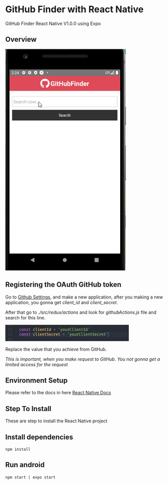 # GitHub Finder with React Native

GitHub Finder React Native V1.0.0 using Expo

## Overview

![GithubFinder OverView](./GithubFinder.gif)

## Registering the OAuth GitHub token

Go to [Github Settings](https://github.com/settings/developers), and make a new application, after you making a new application, you gonna get _client_id_ and _client_secret_.

After that go to _./src/redux/actions_ and look for _githubActions.js_ file and search for this line.

![GithubClientIdAndClientSecret](./GithubActions.PNG)

Replace the value that you achieve from GitHub.

_This is important, when you make request to GitHub. You not gonna get a limited access for the request_

## Environment Setup

Please refer to the docs in here [React Native Docs](https://reactnative.dev/docs/environment-setup)

## Step To Install

These are step to install the React Native project

## Install dependencies

```
npm install
```

## Run android

```
npm start | expo start
```
